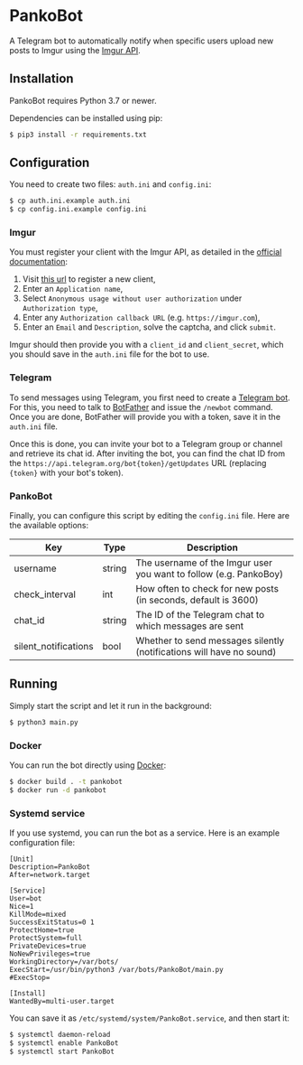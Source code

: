 # PankoBot

A Telegram bot to automatically notify when specific users upload new posts to
Imgur using the [Imgur API](https://apidocs.imgur.com).

## Installation

PankoBot requires Python 3.7 or newer.

Dependencies can be installed using pip:

```bash
$ pip3 install -r requirements.txt
```

## Configuration

You need to create two files: `auth.ini` and `config.ini`:

```bash
$ cp auth.ini.example auth.ini
$ cp config.ini.example config.ini
```

### Imgur

You must register your client with the Imgur API, as detailed in the [official
documentation](https://api.imgur.com/#registerapp):

1. Visit [this url](https://api.imgur.com/oauth2/addclient) to register a new
   client,
2. Enter an `Application name`,
3. Select `Anonymous usage without user authorization` under `Authorization
   type`,
4. Enter any `Authorization callback URL` (e.g. `https://imgur.com`),
5. Enter an `Email` and `Description`, solve the captcha, and click `submit`.

Imgur should then provide you with a `client_id` and `client_secret`, which you
should save in the `auth.ini` file for the bot to use.

### Telegram

To send messages using Telegram, you first need to create a [Telegram
bot](https://core.telegram.org/bots). For this, you need to talk to
[BotFather](https://t.me/botfather) and issue the `/newbot` command. Once you
are done, BotFather will provide you with a token, save it in the `auth.ini`
file.

Once this is done, you can invite your bot to a Telegram group or channel and
retrieve its chat id. After inviting the bot, you can find the chat ID from the
`https://api.telegram.org/bot{token}/getUpdates` URL (replacing `{token}` with
your bot's token).

### PankoBot

Finally, you can configure this script by editing the `config.ini` file. Here
are the available options:

| Key                  | Type   | Description                                                          |
| -------------------- | ------ | -------------------------------------------------------------------- |
| username             | string | The username of the Imgur user you want to follow  (e.g. PankoBoy)   |
| check_interval       | int    | How often to check for new posts (in seconds, default is 3600)       |
| chat_id              | string | The ID of the Telegram chat to which messages are sent               |
| silent_notifications | bool   | Whether to send messages silently (notifications will have no sound) |

## Running

Simply start the script and let it run in the background:

```bash
$ python3 main.py
```

### Docker

You can run the bot directly using [Docker](https://www.docker.com):

```bash
$ docker build . -t pankobot
$ docker run -d pankobot
```

### Systemd service

If you use systemd, you can run the bot as a service. Here is an example
configuration file:

```
[Unit]
Description=PankoBot
After=network.target

[Service]
User=bot
Nice=1
KillMode=mixed
SuccessExitStatus=0 1
ProtectHome=true
ProtectSystem=full
PrivateDevices=true
NoNewPrivileges=true
WorkingDirectory=/var/bots/
ExecStart=/usr/bin/python3 /var/bots/PankoBot/main.py
#ExecStop=

[Install]
WantedBy=multi-user.target
```

You can save it as `/etc/systemd/system/PankoBot.service`, and then start it:

```bash
$ systemctl daemon-reload
$ systemctl enable PankoBot
$ systemctl start PankoBot
```
